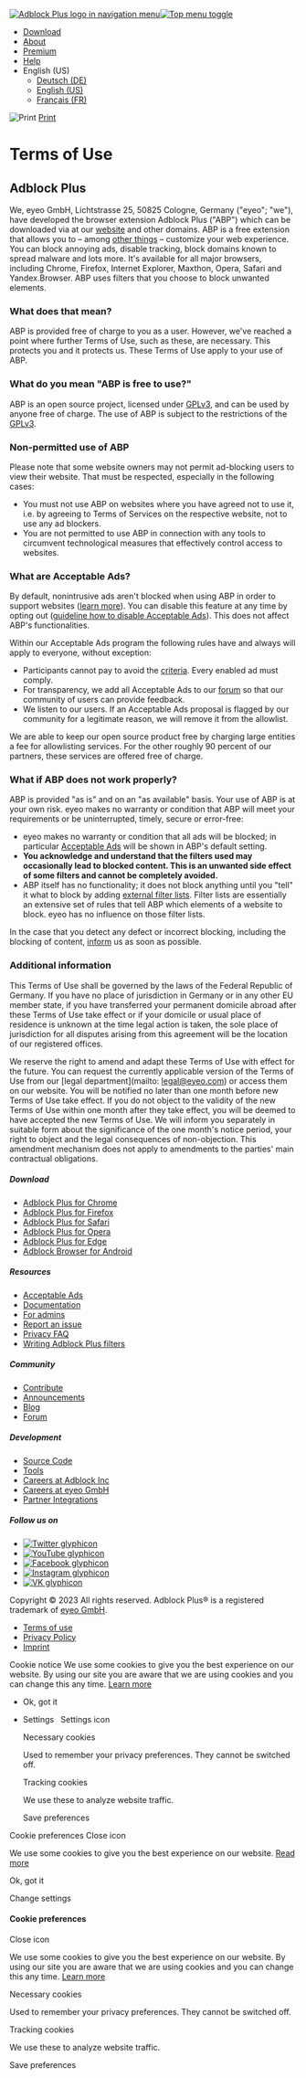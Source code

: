   

 [![Adblock Plus logo in navigation menu](/img/adblockplus-logo-color.svg?1267945501)](https://adblockplus.org/en/)[![Top menu toggle](/img/menu-toggle-black.svg?1267945501)](#)

* [Download](https://adblockplus.org/en/download)
* [About](https://adblockplus.org/en/about)
* [Premium](https://accounts.adblockplus.org/premium)
* [Help](https://help.adblockplus.org/)
* English (US)
    * [Deutsch (DE)](https://adblockplus.org/de/terms)
    * [English (US)](https://adblockplus.org/en/terms)
    * [Français (FR)](https://adblockplus.org/fr/terms)

![Print](/img/print-icon.png?1267945501) [Print](javascript:window.print())

Terms of Use
============

Adblock Plus
------------

We, eyeo GmbH, Lichtstrasse 25, 50825 Cologne, Germany ("eyeo"; "we"), have developed the browser extension Adblock Plus ("ABP") which can be downloaded via at our [website](https://adblockplus.org/) and other domains. ABP is a free extension that allows you to – among [other things](https://adblockplus.org/en/features) – customize your web experience. You can block annoying ads, disable tracking, block domains known to spread malware and lots more. It's available for all major browsers, including Chrome, Firefox, Internet Explorer, Maxthon, Opera, Safari and Yandex.Browser. ABP uses filters that you choose to block unwanted elements.

### What does that mean?

ABP is provided free of charge to you as a user. However, we've reached a point where further Terms of Use, such as these, are necessary. This protects you and it protects us. These Terms of Use apply to your use of ABP.

### What do you mean "ABP is free to use?"

ABP is an open source project, licensed under [GPLv3](https://www.gnu.org/licenses/), and can be used by anyone free of charge. The use of ABP is subject to the restrictions of the [GPLv3](https://www.gnu.org/licenses/).

### Non-permitted use of ABP

Please note that some website owners may not permit ad-blocking users to view their website. That must be respected, especially in the following cases:

* You must not use ABP on websites where you have agreed not to use it, i.e. by agreeing to Terms of Services on the respective website, not to use any ad blockers.
* You are not permitted to use ABP in connection with any tools to circumvent technological measures that effectively control access to websites.

### What are Acceptable Ads?

By default, nonintrusive ads aren't blocked when using ABP in order to support websites ([learn more](https://adblockplus.org/en/acceptable-ads)). You can disable this feature at any time by opting out ([guideline how to disable Acceptable Ads](https://adblockplus.org/en/acceptable-ads#optout)). This does not affect ABP's functionalities.

Within our Acceptable Ads program the following rules have and always will apply to everyone, without exception:

* Participants cannot pay to avoid the [criteria](https://adblockplus.org/en/acceptable-ads#criteria-general). Every enabled ad must comply.
* For transparency, we add all Acceptable Ads to our [forum](https://adblockplus.org/forum/viewforum.php?f=12) so that our community of users can provide feedback.
* We listen to our users. If an Acceptable Ads proposal is flagged by our community for a legitimate reason, we will remove it from the allowlist.

We are able to keep our open source product free by charging large entities a fee for allowlisting services. For the other roughly 90 percent of our partners, these services are offered free of charge.

### What if ABP does not work properly?

ABP is provided "as is" and on an "as available" basis. Your use of ABP is at your own risk. eyeo makes no warranty or condition that ABP will meet your requirements or be uninterrupted, timely, secure or error-free:

* eyeo makes no warranty or condition that all ads will be blocked; in particular [Acceptable Ads](https://adblockplus.org/en/about#acceptableads) will be shown in ABP's default setting.
* **You acknowledge and understand that the filters used may occasionally lead to blocked content. This is an unwanted side effect of some filters and cannot be completely avoided.**
* ABP itself has no functionality; it does not block anything until you "tell" it what to block by adding [external filter lists](https://adblockplus.org/en/about#workings). Filter lists are essentially an extensive set of rules that tell ABP which elements of a website to block. eyeo has no influence on those filter lists.

In the case that you detect any defect or incorrect blocking, including the blocking of content, [inform](https://adblockplus.org/en/bugs) us as soon as possible.

### Additional information

This Terms of Use shall be governed by the laws of the Federal Republic of Germany. If you have no place of jurisdiction in Germany or in any other EU member state, if you have transferred your permanent domicile abroad after these Terms of Use take effect or if your domicile or usual place of residence is unknown at the time legal action is taken, the sole place of jurisdiction for all disputes arising from this agreement will be the location of our registered offices.

We reserve the right to amend and adapt these Terms of Use with effect for the future. You can request the currently applicable version of the Terms of Use from our [legal department](mailto: legal@eyeo.com) or access them on our website. You will be notified no later than one month before new Terms of Use take effect. If you do not object to the validity of the new Terms of Use within one month after they take effect, you will be deemed to have accepted the new Terms of Use. We will inform you separately in suitable form about the significance of the one month's notice period, your right to object and the legal consequences of non-objection. This amendment mechanism does not apply to amendments to the parties' main contractual obligations.

##### Download

* [Adblock Plus for Chrome](https://adblockplus.org/en/adblock-plus-chrome)
* [Adblock Plus for Firefox](https://adblockplus.org/en/adblock-plus-firefox)
* [Adblock Plus for Safari](https://adblockplus.org/en/ad-blocker-safari)
* [Adblock Plus for Opera](https://adblockplus.org/en/adblock-plus-opera)
* [Adblock Plus for Edge](https://adblockplus.org/en/adblock-plus-edge)
* [Adblock Browser for Android](https://adblockplus.org/en/android-install)

##### Resources

* [Acceptable Ads](https://adblockplus.org/en/acceptable-ads)
* [Documentation](https://adblockplus.org/en/documentation)
* [For admins](https://adblockplus.org/en/deployments)
* [Report an issue](https://adblockplus.org/en/bugs)
* [Privacy FAQ](https://adblockplus.org/en/faq-privacy)
* [Writing Adblock Plus filters](https://help.adblockplus.org/hc/articles/360062733293)

##### Community

* [Contribute](https://adblockplus.org/en/contribute)
* [Announcements](https://adblockplus.org/releases/)
* [Blog](https://adblockplus.org/blog/)
* [Forum](https://adblockplus.org/forum/)

##### Development

* [Source Code](https://gitlab.com/adblockinc/ext/adblockplus)
* [Tools](https://adblockplus.org/en/tools)
* [Careers at Adblock Inc](https://adblock.pinpointhq.com/en#js-careers-jobs-block)
* [Careers at eyeo GmbH](https://eyeo.com/jobs/)
* [Partner Integrations](https://adblockplus.org/en/partner-integrations)

##### Follow us on

* [![Twitter glyphicon](/img/footer-twitter-glyphicon.png?1267945501)](https://twitter.com/AdblockPlus "Follow Adblock Plus on Twitter")
* [![YouTube glyphicon](/img/footer-youtube-glyphicon.png?1267945501)](https://www.youtube.com/user/AdblockPlusOfficial "Subscribe to Adblock Plus on YouTube")
* [![Facebook glyphicon](/img/footer-facebook-glyphicon.png?1267945501)](https://www.facebook.com/adblockplus "Follow Adblock Plus on Facebook")
* [![Instagram glyphicon](/img/footer-instagram-glyphicon.png?1267945501)](https://www.instagram.com/adblockplus/ "Follow Adblock Plus on Instagram")
* [![VK glyphicon](/img/footer-vk-glyphicon.png?1267945501)](https://vk.com/adblockplusofficial "Follow Adblock Plus on VK")

Copyright © 2023 All rights reserved. Adblock Plus® is a registered trademark of [eyeo GmbH](https://eyeo.com/).

* [Terms of use](https://adblockplus.org/en/terms)
* [Privacy Policy](https://adblockplus.org/en/privacy)
* [Imprint](https://adblockplus.org/en/imprint)

Cookie notice We use some cookies to give you the best experience on our website. By using our site you are aware that we are using cookies and you can change this any time. [Learn more](https://adblockplus.org/en/cookie-information)

* Ok, got it
* Settings   Settings icon
    
    Necessary cookies
    
    Used to remember your privacy preferences. They cannot be switched off.
    
    Tracking cookies
    
    We use these to analyze website traffic.
    
    Save preferences
    

Cookie preferences Close icon

We use some cookies to give you the best experience on our website. [Read more](https://adblockplus.org/en/cookie-information "More information about cookies")

Ok, got it

Change settings

#### Cookie preferences

Close icon

We use some cookies to give you the best experience on our website. By using our site you are aware that we are using cookies and you can change this any time. [Learn more](https://adblockplus.org/en/cookie-information)

Necessary cookies

Used to remember your privacy preferences. They cannot be switched off.

Tracking cookies

We use these to analyze website traffic.

Save preferences